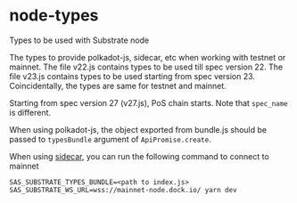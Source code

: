 # node-types
Types to be used with Substrate node

The types to provide polkadot-js, sidecar, etc when working with testnet or mainnet. 
The file v22.js contains types to be used till spec version 22. The file v23.js contains types to be used starting from spec version 23. 
Coincidentally, the types are same for testnet and mainnet.

Starting from spec version 27 (v27.js), PoS chain starts. Note that `spec_name` is different.

When using polkadot-js, the object exported from bundle.js should be passed to `typesBundle` argument of `ApiPromise.create`.


When using [sidecar](https://github.com/paritytech/substrate-api-sidecar), you can run the following command to connect to mainnet

```
SAS_SUBSTRATE_TYPES_BUNDLE=<path to index.js> SAS_SUBSTRATE_WS_URL=wss://mainnet-node.dock.io/ yarn dev
```